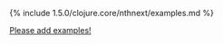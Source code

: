 {% include 1.5.0/clojure.core/nthnext/examples.md %}

[Please add examples!](https://github.com/arrdem/grimoire/edit/master/_includes/1.6.0/clojure.core/nthnext/examples.md)
